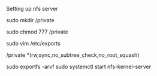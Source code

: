 Setting up nfs server

sudo mkdir /private

sudo chmod 777 /private

sudo vim /etc/exports 

/private *(rw,sync,no_subtree_check,no_root_squash)

sudo exportfs -arvf
sudo systemctl start nfs-kernel-server
